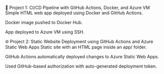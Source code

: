 🚀 Project 1: CI/CD Pipeline with GitHub Actions, Docker, and Azure VM
Simple HTML web app deployed using Docker and GitHub Actions.

Docker image pushed to Docker Hub.

App deployed to Azure VM using SSH.

🌐 Project 2: Static Website Deployment using GitHub Actions and Azure Static Web Apps
Static site with an HTML page inside an app/ folder.

GitHub Actions automatically deployed changes to Azure Static Web Apps.

Used GitHub-based authorization with auto-generated deployment token.
